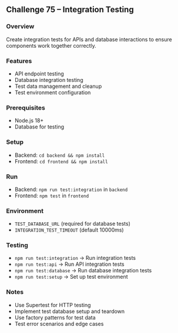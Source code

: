 ## Challenge 75 – Integration Testing

### Overview
Create integration tests for APIs and database interactions to ensure components work together correctly.

### Features
- API endpoint testing
- Database integration testing
- Test data management and cleanup
- Test environment configuration

### Prerequisites
- Node.js 18+
- Database for testing

### Setup
- Backend: `cd backend && npm install`
- Frontend: `cd frontend && npm install`

### Run
- Backend: `npm run test:integration` in `backend`
- Frontend: `npm test` in `frontend`

### Environment
- `TEST_DATABASE_URL` (required for database tests)
- `INTEGRATION_TEST_TIMEOUT` (default 10000ms)

### Testing
- `npm run test:integration` → Run integration tests
- `npm run test:api` → Run API integration tests
- `npm run test:database` → Run database integration tests
- `npm run test:setup` → Set up test environment

### Notes
- Use Supertest for HTTP testing
- Implement test database setup and teardown
- Use factory patterns for test data
- Test error scenarios and edge cases